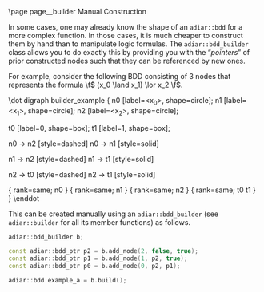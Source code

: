 \page page__builder Manual Construction

In some cases, one may already know the shape of an `adiar::bdd` for a more
complex function. In those cases, it is much cheaper to construct them by hand
than to manipulate logic formulas. The `adiar::bdd_builder` class allows you to
do exactly this by providing you with the “*pointers*” of prior constructed
nodes such that they can be referenced by new ones.

For example, consider the following BDD consisting of 3 nodes that represents
the formula \f$ (x_0 \land x_1) \lor x_2 \f$.

\dot
digraph builder_example {
  n0 [label=<x<sub>0</sub>>, shape=circle];
  n1 [label=<x<sub>1</sub>>, shape=circle];
  n2 [label=<x<sub>2</sub>>, shape=circle];

  t0 [label=0, shape=box];
  t1 [label=1, shape=box];

  n0 -> n2 [style=dashed]
  n0 -> n1 [style=solid]

  n1 -> n2 [style=dashed]
  n1 -> t1 [style=solid]

  n2 -> t0 [style=dashed]
  n2 -> t1 [style=solid]

  { rank=same; n0 }
  { rank=same; n1 }
  { rank=same; n2 }
  { rank=same; t0 t1 }
}
\enddot

This can be created manually using an `adiar::bdd_builder` (see `adiar::builder`
for all its member functions) as follows.

```cpp
adiar::bdd_builder b;

const adiar::bdd_ptr p2 = b.add_node(2, false, true);
const adiar::bdd_ptr p1 = b.add_node(1, p2, true);
const adiar::bdd_ptr p0 = b.add_node(0, p2, p1);

adiar::bdd example_a = b.build();
```
